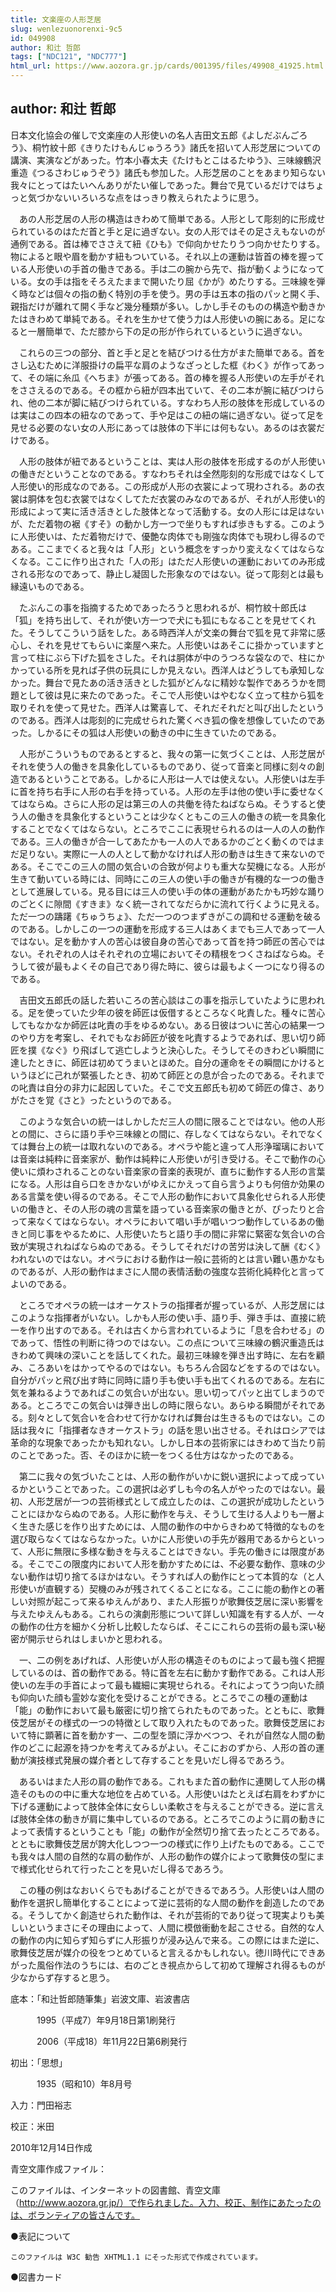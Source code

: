 ```yaml
---
title: 文楽座の人形芝居
slug: wenlezuonorenxi-9c5
id: 049908
author: 和辻 哲郎
tags: ["NDC121", "NDC777"]
html_url: https://www.aozora.gr.jp/cards/001395/files/49908_41925.html
---
```


## author: 和辻 哲郎

日本文化協会の催しで文楽座の人形使いの名人吉田文五郎《よしだぶんごろう》、桐竹紋十郎《きりたけもんじゅうろう》諸氏を招いて人形芝居についての講演、実演などがあった。竹本小春太夫《たけもとこはるたゆう》、三味線鶴沢重造《つるさわじゅうぞう》諸氏も参加した。人形芝居のことをあまり知らない我々にとってはたいへんありがたい催しであった。舞台で見ているだけではちょっと気づかないいろいろな点をはっきり教えられたように思う。

　あの人形芝居の人形の構造はきわめて簡単である。人形として彫刻的に形成せられているのはただ首と手と足に過ぎない。女の人形ではその足さえもないのが通例である。首は棒でささえて紐《ひも》で仰向かせたりうつ向かせたりする。物によると眼や眉を動かす紐もついている。それ以上の運動は皆首の棒を握っている人形使いの手首の働きである。手は二の腕から先で、指が動くようになっている。女の手は指をそろえたままで開いたり屈《かが》めたりする。三味線を弾く時などは個々の指の動く特別の手を使う。男の手は五本の指のパッと開く手、親指だけが離れて開く手など幾分種類が多い。しかし手そのものの構造や動きかたはきわめて単純である。それを生かせて使う力は人形使いの腕にある。足になると一層簡単で、ただ膝から下の足の形が作られているというに過ぎない。

　これらの三つの部分、首と手と足とを結びつける仕方がまた簡単である。首をさし込むために洋服掛けの扁平な肩のようなざっとした框《わく》が作ってあって、その端に糸瓜《へちま》が張ってある。首の棒を握る人形使いの左手がそれをささえるのである。その框から紐が四本出ていて、その二本が腕に結びつけられ、他の二本が脚に結びつけられている。すなわち人形の肢体を形成しているのは実はこの四本の紐なのであって、手や足はこの紐の端に過ぎない。従って足を見せる必要のない女の人形にあっては肢体の下半には何もない。あるのは衣裳だけである。

　人形の肢体が紐であるということは、実は人形の肢体を形成するのが人形使いの働きだということなのである。すなわちそれは全然彫刻的な形成ではなくして人形使い的形成なのである。この形成が人形の衣裳によって現わされる。あの衣裳は胴体を包む衣裳ではなくしてただ衣裳のみなのであるが、それが人形使い的形成によって実に活き活きとした肢体となって活動する。女の人形には足はないが、ただ着物の裾《すそ》の動かし方一つで坐りもすれば歩きもする。このように人形使いは、ただ着物だけで、優艶な肉体でも剛強な肉体でも現わし得るのである。ここまでくると我々は「人形」という概念をすっかり変えなくてはならなくなる。ここに作り出された「人の形」はただ人形使いの運動においてのみ形成される形なのであって、静止し凝固した形象なのではない。従って彫刻とは最も縁遠いものである。

　たぶんこの事を指摘するためであったろうと思われるが、桐竹紋十郎氏は「狐」を持ち出して、それが使い方一つで犬にも狐にもなることを見せてくれた。そうしてこういう話をした。ある時西洋人が文楽の舞台で狐を見て非常に感心し、それを見せてもらいに楽屋へ来た。人形使いはあそこに掛かっていますと言って柱にぶら下げた狐をさした。それは胴体が中のうつろな袋なので、柱にかかっている所を見れば子供の玩具にしか見えない。西洋人はどうしても承知しなかった。舞台で見たあの活き活きとした狐がどんなに精妙な製作であろうかを問題として彼は見に来たのであった。そこで人形使いはやむなく立って柱から狐を取りそれを使って見せた。西洋人は驚喜して、それだそれだと叫び出したというのである。西洋人は彫刻的に完成せられた驚くべき狐の像を想像していたのであった。しかるにその狐は人形使いの動きの中に生きていたのである。

　人形がこういうものであるとすると、我々の第一に気づくことは、人形芝居がそれを使う人の働きを具象化しているものであり、従って音楽と同様に刻々の創造であるということである。しかるに人形は一人では使えない。人形使いは左手に首を持ち右手に人形の右手を持っている。人形の左手は他の使い手に委せなくてはならぬ。さらに人形の足は第三の人の共働を待たねばならぬ。そうすると使う人の働きを具象化するということは少なくともこの三人の働きの統一を具象化することでなくてはならない。ところでここに表現せられるのは一人の人の動作である。三人の働きが合一してあたかも一人の人であるかのごとく動くのではまだ足りない。実際に一人の人として動かなければ人形の動きは生きて来ないのである。そこでこの三人の間の気合いの合致が何よりも重大な契機になる。人形が生きて動いている時には、同時にこの三人の使い手の働きが有機的な一つの働きとして進展している。見る目には三人の使い手の体の運動があたかも巧妙な踊りのごとくに隙間《すきま》なく統一されてなだらかに流れて行くように見える。ただ一つの躊躇《ちゅうちょ》、ただ一つのつまずきがこの調和せる運動を破るのである。しかしこの一つの運動を形成する三人はあくまでも三人であって一人ではない。足を動かす人の苦心は彼自身の苦心であって首を持つ師匠の苦心ではない。それぞれの人はそれぞれの立場においてその精根をつくさねばならぬ。そうして彼が最もよくその自己であり得た時に、彼らは最もよく一つになり得るのである。

　吉田文五郎氏の話した若いころの苦心談はこの事を指示していたように思われる。足を使っていた少年の彼を師匠は仮借するところなく叱責した。種々に苦心してもなかなか師匠は叱責の手をゆるめない。ある日彼はついに苦心の結果一つのやり方を考案し、それでもなお師匠が彼を叱責するようであれば、思い切り師匠を撲《なぐ》り飛ばして逃亡しようと決心した。そうしてそのきわどい瞬間に達したときに、師匠は初めてうまいとほめた。自分の運命をその瞬間にかけるというほどに己れが緊張したとき、初めて師匠との息が合ったのである。それまでの叱責は自分の非力に起因していた。そこで文五郎氏も初めて師匠の偉さ、ありがたさを覚《さと》ったというのである。

　このような気合いの統一はしかしただ三人の間に限ることではない。他の人形との間に、さらに語り手や三味線との間に、存しなくてはならない。それでなくては舞台上の統一は取れないのである。オペラや能と違って人形浄瑠璃においては音楽は純粋に音楽家が、動作は純粋に人形使いが引き受ける。そこで動作の心使いに煩わされることのない音楽家の音楽的表現が、直ちに動作する人形の言葉になる。人形は自ら口をきかないがゆえにかえって自ら言うよりも何倍か効果のある言葉を使い得るのである。そこで人形の動作において具象化せられる人形使いの働きと、その人形の魂の言葉を語っている音楽家の働きとが、ぴったりと合って来なくてはならない。オペラにおいて唱い手が唱いつつ動作しているあの働きと同じ事をやるために、人形使いたちと語り手の間に非常に緊密な気合いの合致が実現されねばならぬのである。そうしてそれだけの苦労は決して酬《むく》われないのではない。オペラにおける動作は一般に芸術的とは言い難い愚かなものであるが、人形の動作はまさに人間の表情活動の強度な芸術化純粋化と言ってよいのである。

　ところでオペラの統一はオーケストラの指揮者が握っているが、人形芝居にはこのような指揮者がいない。しかも人形の使い手、語り手、弾き手は、直接に統一を作り出すのである。それは古くから言われているように「息を合わせる」のであって、悟性の判断に待つのではない。この点について三味線の鶴沢重造氏はきわめて興味の深いことを話してくれた。最初三味線を弾き出す時に、左右を顧み、ころあいをはかってやるのではない。もちろん合図などをするのではない。自分がパッと飛び出す時に同時に語り手も使い手も出てくれるのである。左右に気を兼ねるようであればこの気合いが出ない。思い切ってパッと出てしまうのである。ところでこの気合いは弾き出しの時に限らない。あらゆる瞬間がそれである。刻々として気合いを合わせて行かなければ舞台は生きるものではない。この話は我々に「指揮者なきオーケストラ」の話を思い出させる。それはロシアでは革命的な現象であったかも知れない。しかし日本の芸術家にはきわめて当たり前のことであった。否、そのほかに統一をつくる仕方はなかったのである。

　第二に我々の気づいたことは、人形の動作がいかに鋭い選択によって成っているかということであった。この選択は必ずしも今の名人がやったのではない。最初、人形芝居が一つの芸術様式として成立したのは、この選択が成功したということにほかならぬのである。人形に動作を与え、そうして生ける人よりも一層よく生きた感じを作り出すためには、人間の動作の中からきわめて特徴的なものを選び取らなくてはならなかった。いかに人形使いの手先が器用であるからといって、人形に無限に多様な動きを与えることはできない。手先の働きには限度がある。そこでこの限度内において人形を動かすためには、不必要な動作、意味の少ない動作は切り捨てるほかはない。そうすれば人の動作にとって本質的な（と人形使いが直観する）契機のみが残されてくることになる。ここに能の動作との著しい対照が起こって来るゆえんがあり、また人形振りが歌舞伎芝居に深い影響を与えたゆえんもある。これらの演劇形態について詳しい知識を有する人が、一々の動作の仕方を細かく分析し比較したならば、そこにこれらの芸術の最も深い秘密が開示せられはしまいかと思われる。

　一、二の例をあげれば、人形使いが人形の構造そのものによって最も強く把握しているのは、首の動作である。特に首を左右に動かす動作である。これは人形使いの左手の手首によって最も繊細に実現せられる。それによってうつ向いた顔も仰向いた顔も霊妙な変化を受けることができる。ところでこの種の運動は「能」の動作において最も厳密に切り捨てられたものであった。とともに、歌舞伎芝居がその様式の一つの特徴として取り入れたものであった。歌舞伎芝居において特に顕著に首を動かす一、二の型を頭に浮かべつつ、それが自然な人間の動作のどこに起源を持つかを考えてみるがよい。そこにおのずから、人形の首の運動が演技様式発展の媒介者として存することを見いだし得るであろう。

　あるいはまた人形の肩の動作である。これもまた首の動作に連関して人形の構造そのものの中に重大な地位を占めている。人形使いはたとえば右肩をわずかに下げる運動によって肢体全体に女らしい柔軟さを与えることができる。逆に言えば肢体全体の動きが肩に集中しているのである。ところでこのように肩の動きによって表情するということも「能」の動作が全然切り捨て去ったところである。とともに歌舞伎芝居が誇大化しつつ一つの様式に作り上げたものである。ここでも我々は人間の自然的な肩の動作が、人形の動作の媒介によって歌舞伎の型にまで様式化せられて行ったことを見いだし得るであろう。

　この種の例はなおいくらでもあげることができるであろう。人形使いは人間の動作を選択し簡単化することによって逆に芸術的な人間の動作を創造したのである。そうしてかく創造せられた動作は、それが芸術的であり従って現実よりも美しいというまさにその理由によって、人間に模倣衝動を起こさせる。自然的な人の動作の内に知らず知らずに人形振りが浸み込んで来る。この際にはまた逆に、歌舞伎芝居が媒介の役をつとめていると言えるかもしれない。徳川時代にできあがった風俗作法のうちには、右のごとき視点からして初めて理解され得るものが少なからず存すると思う。













底本：「和辻哲郎随筆集」岩波文庫、岩波書店

　　　1995（平成7）年9月18日第1刷発行

　　　2006（平成18）年11月22日第6刷発行

初出：「思想」

　　　1935（昭和10）年8月号

入力：門田裕志

校正：米田

2010年12月14日作成

青空文庫作成ファイル：

このファイルは、インターネットの図書館、青空文庫（http://www.aozora.gr.jp/）で作られました。入力、校正、制作にあたったのは、ボランティアの皆さんです。











●表記について


	このファイルは W3C 勧告 XHTML1.1 にそった形式で作成されています。







●図書カード